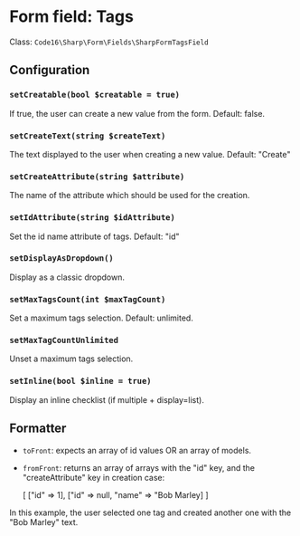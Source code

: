 # Form field: Tags

Class: `Code16\Sharp\Form\Fields\SharpFormTagsField`

## Configuration

### `setCreatable(bool $creatable = true)`

If true, the user can create a new value from the form. 
Default: false.

### `setCreateText(string $createText)`

The text displayed to the user when creating a new value.
Default: "Create"

### `setCreateAttribute(string $attribute)`

The name of the attribute which should be used for the creation.

### `setIdAttribute(string $idAttribute)`

Set the id name attribute of tags.
Default: "id"

### `setDisplayAsDropdown()`

Display as a classic dropdown.

### `setMaxTagsCount(int $maxTagCount)`

Set a maximum tags selection.
Default: unlimited.

### `setMaxTagCountUnlimited`

Unset a maximum tags selection.

### `setInline(bool $inline = true)`

Display an inline checklist (if multiple + display=list).


## Formatter

- `toFront`: expects an array of id values OR an array of models.
	
- `fromFront`: returns an array of arrays with the "id" key, and the "createAttribute" key in creation case:

    [
        ["id" => 1],
        ["id" => null, "name" => "Bob Marley]
    ]

In this example, the user selected one tag and created another one with the "Bob Marley" text.